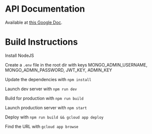 # API Documentation
Available at [this Google Doc](https://docs.google.com/document/d/1LBc_weZrheVQjammVSa00kz9_PIPeiuvVhea7RDrNAU/edit?usp=sharing).  

# Build Instructions
Install NodeJS  

Create a `.env` file in the root dir with keys MONGO_ADMIN_USERNAME, MONGO_ADMIN_PASSWORD, JWT_KEY, ADMIN_KEY
  
Update the dependencies with `npm install`

Launch dev server with `npm run dev`  

Build for production with `npm run build`  

Launch production server with `npm start`

Deploy with `npm run build && gcloud app deploy`  

Find the URL with `gcloud app browse`